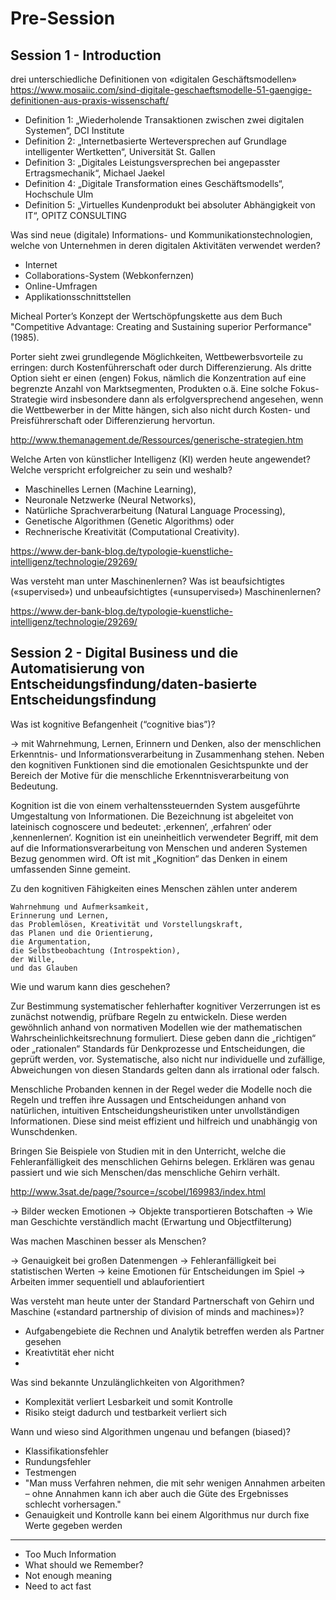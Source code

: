 # Pre-Session 

## Session 1 - Introduction

drei unterschiedliche Definitionen von «digitalen Geschäftsmodellen»
https://www.mosaiic.com/sind-digitale-geschaeftsmodelle-51-gaengige-definitionen-aus-praxis-wissenschaft/

 - Definition 1: „Wiederholende Transaktionen zwischen zwei digitalen Systemen“, DCI Institute
 - Definition 2: „Internetbasierte Werteversprechen auf Grundlage intelligenter Wertketten“, Universität St. Gallen
 - Definition 3: „Digitales Leistungsversprechen bei angepasster Ertragsmechanik“, Michael Jaekel
 - Definition 4: „Digitale Transformation eines Geschäftsmodells“, Hochschule Ulm
 - Definition 5: „Virtuelles Kundenprodukt bei absoluter Abhängigkeit von IT“, OPITZ CONSULTING

Was sind neue (digitale) Informations- und Kommunikationstechnologien, welche von Unternehmen in deren digitalen Aktivitäten verwendet werden?

 - Internet
 - Collaborations-System (Webkonfernzen)
 - Online-Umfragen
 - Applikationsschnittstellen

Micheal Porter’s Konzept der Wertschöpfungskette aus dem Buch "Competitive Advantage: Creating and Sustaining superior Performance" (1985).

Porter sieht zwei grundlegende Möglichkeiten, Wettbewerbsvorteile zu erringen: durch Kostenführerschaft oder durch Differenzierung. Als dritte Option sieht er einen (engen) Fokus, nämlich die Konzentration auf eine begrenzte Anzahl von Marktsegmenten, Produkten o.ä. Eine solche Fokus-Strategie wird insbesondere dann als erfolgversprechend angesehen, wenn die Wettbewerber in der Mitte hängen, sich also nicht durch Kosten- und Preisführerschaft oder Differenzierung hervortun.

http://www.themanagement.de/Ressources/generische-strategien.htm

Welche Arten von künstlicher Intelligenz (KI) werden heute angewendet? Welche verspricht erfolgreicher zu sein und weshalb?

 - Maschinelles Lernen (Machine Learning),
 - Neuronale Netzwerke (Neural Networks),
 - Natürliche Sprachverarbeitung (Natural Language Processing),
 - Genetische Algorithmen (Genetic Algorithms) oder
 - Rechnerische Kreativität (Computational Creativity).

https://www.der-bank-blog.de/typologie-kuenstliche-intelligenz/technologie/29269/

Was versteht man unter Maschinenlernen? Was ist beaufsichtigtes («supervised») und unbeaufsichtigtes («unsupervised») Maschinenlernen?

https://www.der-bank-blog.de/typologie-kuenstliche-intelligenz/technologie/29269/

## Session 2 - Digital Business und die Automatisierung von Entscheidungsfindung/daten-basierte Entscheidungsfindung

Was ist kognitive Befangenheit (“cognitive bias”)?

 -> mit Wahrnehmung, Lernen, Erinnern und Denken, also der menschlichen Erkenntnis- und Informationsverarbeitung in Zusammenhang stehen. Neben den kognitiven Funktionen sind die emotionalen Gesichtspunkte und der Bereich der Motive für die menschliche Erkenntnisverarbeitung von Bedeutung.

Kognition ist die von einem verhaltenssteuernden System ausgeführte Umgestaltung von Informationen. Die Bezeichnung ist abgeleitet von lateinisch cognoscere und bedeutet: ,erkennen‘, ‚erfahren‘ oder ‚kennenlernen‘. Kognition ist ein uneinheitlich verwendeter Begriff, mit dem auf die Informationsverarbeitung von Menschen und anderen Systemen Bezug genommen wird. Oft ist mit „Kognition“ das Denken in einem umfassenden Sinne gemeint.

Zu den kognitiven Fähigkeiten eines Menschen zählen unter anderem

    Wahrnehmung und Aufmerksamkeit,
    Erinnerung und Lernen,
    das Problemlösen, Kreativität und Vorstellungskraft,
    das Planen und die Orientierung,
    die Argumentation,
    die Selbstbeobachtung (Introspektion),
    der Wille,
    und das Glauben

Wie und warum kann dies geschehen?

Zur Bestimmung systematischer fehlerhafter kognitiver Verzerrungen ist es zunächst notwendig, prüfbare Regeln zu entwickeln. Diese werden gewöhnlich anhand von normativen Modellen wie der mathematischen Wahrscheinlichkeitsrechnung formuliert. Diese geben dann die „richtigen“ oder „rationalen“ Standards für Denkprozesse und Entscheidungen, die geprüft werden, vor. Systematische, also nicht nur individuelle und zufällige, Abweichungen von diesen Standards gelten dann als irrational oder falsch.

Menschliche Probanden kennen in der Regel weder die Modelle noch die Regeln und treffen ihre Aussagen und Entscheidungen anhand von natürlichen, intuitiven Entscheidungsheuristiken unter unvollständigen Informationen. Diese sind meist effizient und hilfreich und unabhängig von Wunschdenken.

Bringen Sie Beispiele von Studien mit in den Unterricht, welche die Fehleranfälligkeit des menschlichen Gehirns belegen. 
Erklären was genau passiert und wie sich Menschen/das menschliche Gehirn verhält.

http://www.3sat.de/page/?source=/scobel/169983/index.html

 -> Bilder wecken Emotionen
 -> Objekte transportieren Botschaften
 -> Wie man Geschichte verständlich macht (Erwartung und Objectfilterung)

Was machen Maschinen besser als Menschen?

 -> Genauigkeit bei großen Datenmengen
 -> Fehleranfälligkeit bei statistischen Werten
 -> keine Emotionen für Entscheidungen im Spiel
 -> Arbeiten immer sequentiell und ablauforientiert

Was versteht man heute unter der Standard Partnerschaft von Gehirn und Maschine («standard partnership of division of minds and machines»)?

 - Aufgabengebiete die Rechnen und Analytik betreffen werden als Partner gesehen
 - Kreativtität eher nicht
 - 

Was sind bekannte Unzulänglichkeiten von Algorithmen? 
 
 - Komplexität verliert Lesbarkeit und somit Kontrolle
 - Risiko steigt dadurch und testbarkeit verliert sich

Wann und wieso sind Algorithmen ungenau und befangen (biased)?

 - Klassifikationsfehler
 - Rundungsfehler
 - Testmengen
 - "Man muss Verfahren nehmen, die mit sehr wenigen Annahmen arbeiten – ohne Annahmen kann ich aber auch die Güte des Ergebnisses schlecht vorhersagen."
 - Genauigkeit und Kontrolle kann bei einem Algorithmus nur durch fixe Werte gegeben werden


-----
 - Too Much Information
 - What should we Remember?
 - Not enough meaning
 - Need to act fast